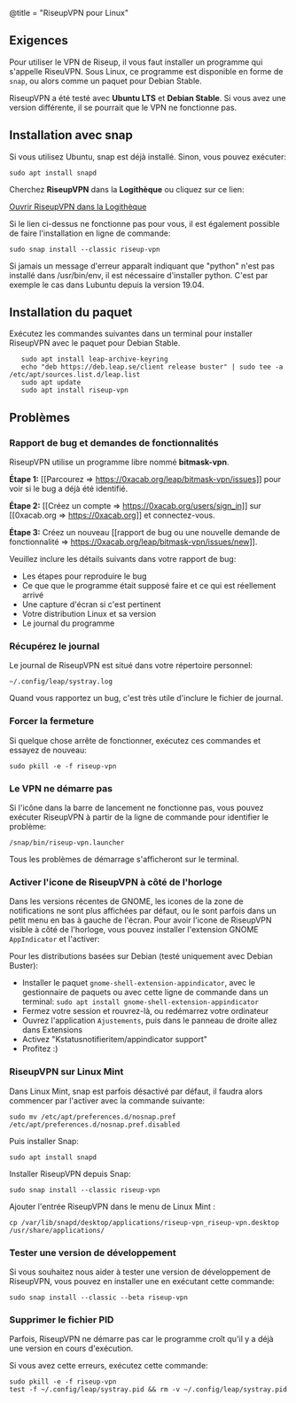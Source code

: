 @title = "RiseupVPN pour Linux"

## Exigences

Pour utiliser le VPN de Riseup, il vous faut installer un programme qui s'appelle RiseuVPN. Sous Linux, ce programme est disponible en forme de `snap`, ou alors comme un paquet pour Debian Stable.

RiseupVPN a été testé avec **Ubuntu LTS** et **Debian Stable**. Si vous avez une version différente, il se pourrait que le VPN ne fonctionne pas.

## Installation avec snap

Si vous utilisez Ubuntu, snap est déjà installé. Sinon, vous pouvez exécuter:

```
sudo apt install snapd
```

Cherchez **RiseupVPN** dans la **Logithèque** ou cliquez sur ce lien:

<a class="btn btn-default btn-lg" href="snap://riseup-vpn">
  <i class="fa fa-reply-all"></i>
  Ouvrir RiseupVPN dans la Logithèque
</a>

Si le lien ci-dessus ne fonctionne pas pour vous, il est également possible de faire l'installation en ligne de commande:

```
sudo snap install --classic riseup-vpn
```

Si jamais un message d'erreur apparaît indiquant que "python" n'est pas installé dans /usr/bin/env, il est nécessaire d'installer python. C'est par exemple le cas dans Lubuntu depuis la version 19.04.

## Installation du paquet

Exécutez les commandes suivantes dans un terminal pour installer RiseupVPN avec le paquet pour Debian Stable.

       sudo apt install leap-archive-keyring
       echo "deb https://deb.leap.se/client release buster" | sudo tee -a /etc/apt/sources.list.d/leap.list
       sudo apt update
       sudo apt install riseup-vpn

## Problèmes

### Rapport de bug et demandes de fonctionnalités 

RiseupVPN utilise un programme libre nommé <b>bitmask-vpn</b>.

**Étape 1:** [[Parcourez => https://0xacab.org/leap/bitmask-vpn/issues]] pour voir si le bug a déjà été identifié.

**Étape 2:** [[Créez un compte => https://0xacab.org/users/sign_in]] sur [[0xacab.org => https://0xacab.org]] et connectez-vous.

**Étape 3:** Créez un nouveau [[rapport de bug ou une nouvelle demande de fonctionnalité => https://0xacab.org/leap/bitmask-vpn/issues/new]].

Veuillez inclure les détails suivants dans votre rapport de bug:

* Les étapes pour reproduire le bug
* Ce que que le programme était supposé faire et ce qui est réellement arrivé
* Une capture d'écran si c'est pertinent
* Votre distribution Linux et sa version
* Le journal du programme

### Récupérez le journal

Le journal de RiseupVPN est situé dans votre répertoire personnel:

```
~/.config/leap/systray.log
```

Quand vous rapportez un bug, c'est très utile d'inclure le fichier de journal.

### Forcer la fermeture

Si quelque chose arrête de fonctionner, exécutez ces commandes et essayez de nouveau:

```
sudo pkill -e -f riseup-vpn
```

### Le VPN ne démarre pas

Si l'icône dans la barre de lancement ne fonctionne pas, vous pouvez exécuter RiseupVPN à partir de la ligne de commande pour identifier le problème:

```
/snap/bin/riseup-vpn.launcher
```

Tous les problèmes de démarrage s'afficheront sur le terminal.

### Activer l'icone de RiseupVPN à côté de l'horloge

Dans les versions récentes de GNOME, les icones de la zone de notifications ne sont plus affichées par défaut, 
ou le sont parfois dans un petit menu en bas à gauche de l'écran. Pour avoir l'icone de RiseupVPN visible à
côté de l'horloge, vous pouvez installer l'extension GNOME `AppIndicator` et l'activer:

Pour les distributions basées sur Debian (testé uniquement avec Debian Buster):
* Installer le paquet `gnome-shell-extension-appindicator`, avec le gestionnaire de paquets ou avec cette ligne de commande dans un terminal: `sudo apt install gnome-shell-extension-appindicator`
* Fermez votre session et rouvrez-là, ou redémarrez votre ordinateur
* Ouvrez l'application `Ajustements`, puis dans le panneau de droite allez dans Extensions
* Activez "Kstatusnotifieritem/appindicator support"
* Profitez :)

### RiseupVPN sur Linux Mint

Dans Linux Mint, snap est parfois désactivé par défaut, il faudra alors commencer par l'activer avec la commande suivante:

```
sudo mv /etc/apt/preferences.d/nosnap.pref /etc/apt/preferences.d/nosnap.pref.disabled
```

Puis installer Snap:

```
sudo apt install snapd
```

Installer RiseupVPN depuis Snap:

```
sudo snap install --classic riseup-vpn
```

Ajouter l'entrée RiseupVPN dans le menu de Linux Mint :

```
cp /var/lib/snapd/desktop/applications/riseup-vpn_riseup-vpn.desktop /usr/share/applications/
```


### Tester une version de développement

Si vous souhaitez nous aider à tester une version de développement de RiseupVPN, vous pouvez en installer une en exécutant cette commande:

```
sudo snap install --classic --beta riseup-vpn
```

### Supprimer le fichier PID

Parfois, RiseupVPN ne démarre pas car le programme croît qu'il y a déjà une version en cours d'exécution.

Si vous avez cette erreurs, exécutez cette commande:

```
sudo pkill -e -f riseup-vpn
test -f ~/.config/leap/systray.pid && rm -v ~/.config/leap/systray.pid
```

